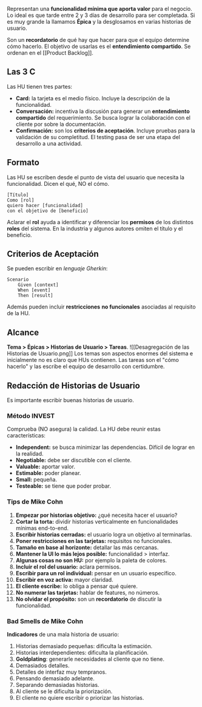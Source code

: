 Representan una **funcionalidad mínima que aporta valor** para el negocio. Lo ideal es que tarde entre 2 y 3 días de desarrollo para ser completada. Si es muy grande la llamamos **Épica** y la desglosamos en varias historias de usuario.

Son un **recordatorio** de qué hay que hacer para que el equipo determine cómo hacerlo. El objetivo de usarlas es el **entendimiento compartido**. Se ordenan en el [[Product Backlog]].

## Las 3 C

Las HU tienen tres partes:

- **Card:** la tarjeta es el medio físico. Incluye la descripción de la funcionalidad.
- **Conversación:** incentiva la discusión para generar un **entendimiento compartido** del requerimiento. Se busca lograr la colaboración con el cliente por sobre la documentación.
- **Confirmación:** son los **criterios de aceptación**. Incluye pruebas para la validación de su completitud. El testing pasa de ser una etapa del desarrollo a una actividad.

## Formato

Las HU se escriben desde el punto de vista del usuario que necesita la funcionalidad. Dicen el qué, NO el cómo.

```
[Título]
Como [rol]
quiero hacer [funcionalidad]
con el objetivo de [beneficio]
```

Aclarar el **rol** ayuda a identificar y diferenciar los **permisos** de los distintos **roles** del sistema. En la industria y algunos autores omiten el título y el beneficio.

## Criterios de Aceptación

Se pueden escribir en _lenguaje Gherkin_:

```
Scenario
	Given [context]
	When [event]
	Then [result]
```

Además pueden incluir **restricciones** **no funcionales** asociadas al requisito de la HU.

## Alcance

**Tema > Épicas > Historias de Usuario > Tareas**.
![[Desagregación de las Historias de Usuario.png]]
Los temas son aspectos enormes del sistema e inicialmente no es claro que HUs contienen.
Las tareas son el "cómo hacerlo" y las escribe el equipo de desarrollo con certidumbre.

## Redacción de Historias de Usuario

Es importante escribir buenas historias de usuario.

### Método INVEST

Comprueba (NO asegura) la calidad. La HU debe reunir estas características:

- **Independent:** se busca minimizar las dependencias. Difícil de lograr en la realidad.
- **Negotiable:** debe ser discutible con el cliente.
- **Valuable:** aportar valor.
- **Estimable:** poder planear.
- **Small:** pequeña.
- **Testeable:** se tiene que poder probar.

### Tips de Mike Cohn

1. **Empezar por historias objetivo:** ¿qué necesita hacer el usuario?
2. **Cortar la torta:** dividir historias verticalmente en funcionalidades mínimas end-to-end.
3. **Escribir historias cerradas:** el usuario logra un objetivo al terminarlas.
4. **Poner restricciones en las tarjetas:** requisitos no funcionales.
5. **Tamaño en base al horizonte:** detallar las más cercanas.
6. **Mantener la UI lo más lejos posible:** funcionalidad > interfaz.
7. **Algunas cosas no son HU:** por ejemplo la paleta de colores.
8. **Incluir el rol del usuario:** aclara permisos.
9. **Escribir para un rol individual:** pensar en un usuario específico.
10. **Escribir en voz activa:** mayor claridad.
11. **El cliente escribe:** lo obliga a pensar qué quiere.
12. **No numerar las tarjetas:** hablar de features, no números.
13. **No olvidar el propósito:** son un **recordatorio** de discutir la funcionalidad.

### Bad Smells de Mike Cohn

**Indicadores** de una mala historia de usuario:

1. Historias demasiado pequeñas: dificulta la estimación.
2. Historias interdependientes: dificulta la planificación.
3. **Goldplating**: generarle necesidades al cliente que no tiene.
4. Demasiados detalles.
5. Detalles de interfaz muy tempranos.
6. Pensando demasiado adelante.
7. Separando demasiadas historias.
8. Al cliente se le dificulta la priorización.
9. El cliente no quiere escribir o priorizar las historias.
